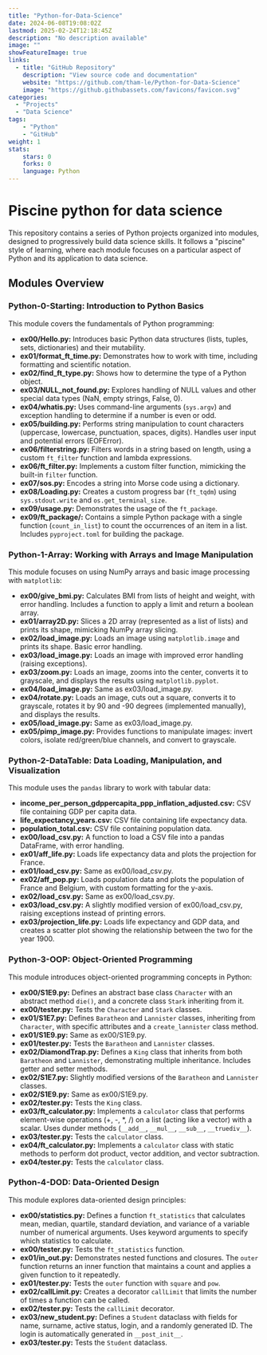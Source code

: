 ```yaml
---
title: "Python-for-Data-Science"
date: 2024-06-08T19:08:02Z
lastmod: 2025-02-24T12:18:45Z
description: "No description available"
image: ""
showFeatureImage: true
links:
  - title: "GitHub Repository"
    description: "View source code and documentation"
    website: "https://github.com/tham-le/Python-for-Data-Science"
    image: "https://github.githubassets.com/favicons/favicon.svg"
categories:
  - "Projects"
  - "Data Science"
tags:
    - "Python"
    - "GitHub"
weight: 1
stats:
    stars: 0
    forks: 0
    language: Python
---
```


# Piscine python for data science

This repository contains a series of Python projects organized into modules, designed to progressively build data science skills.  It follows a "piscine" style of learning, where each module focuses on a particular aspect of Python and its application to data science.

## Modules Overview

### Python-0-Starting: Introduction to Python Basics

This module covers the fundamentals of Python programming:

*   **ex00/Hello.py:** Introduces basic Python data structures (lists, tuples, sets, dictionaries) and their mutability.
*   **ex01/format_ft_time.py:** Demonstrates how to work with time, including formatting and scientific notation.
*   **ex02/find_ft_type.py:** Shows how to determine the type of a Python object.
*   **ex03/NULL_not_found.py:**  Explores handling of NULL values and other special data types (NaN, empty strings, False, 0).
*   **ex04/whatis.py:**  Uses command-line arguments (`sys.argv`) and exception handling to determine if a number is even or odd.
*   **ex05/building.py:**  Performs string manipulation to count characters (uppercase, lowercase, punctuation, spaces, digits).  Handles user input and potential errors (EOFError).
*   **ex06/filterstring.py:** Filters words in a string based on length, using a custom `ft_filter` function and lambda expressions.
*   **ex06/ft_filter.py:**  Implements a custom filter function, mimicking the built-in `filter` function.
*   **ex07/sos.py:** Encodes a string into Morse code using a dictionary.
*   **ex08/Loading.py:** Creates a custom progress bar (`ft_tqdm`) using `sys.stdout.write` and `os.get_terminal_size`.
*   **ex09/usage.py:** Demonstrates the usage of the `ft_package`.
*   **ex09/ft_package/:**  Contains a simple Python package with a single function (`count_in_list`) to count the occurrences of an item in a list. Includes `pyproject.toml` for building the package.

### Python-1-Array: Working with Arrays and Image Manipulation

This module focuses on using NumPy arrays and basic image processing with `matplotlib`:

*   **ex00/give_bmi.py:** Calculates BMI from lists of height and weight, with error handling.  Includes a function to apply a limit and return a boolean array.
*   **ex01/array2D.py:** Slices a 2D array (represented as a list of lists) and prints its shape, mimicking NumPy array slicing.
*   **ex02/load_image.py:** Loads an image using `matplotlib.image` and prints its shape.  Basic error handling.
*   **ex03/load_image.py:**  Loads an image with improved error handling (raising exceptions).
*   **ex03/zoom.py:** Loads an image, zooms into the center, converts it to grayscale, and displays the results using `matplotlib.pyplot`.
*   **ex04/load_image.py:** Same as ex03/load_image.py.
*   **ex04/rotate.py:** Loads an image, cuts out a square, converts it to grayscale, rotates it by 90 and -90 degrees (implemented manually), and displays the results.
*   **ex05/load_image.py:**  Same as ex03/load_image.py.
*   **ex05/pimp_image.py:**  Provides functions to manipulate images: invert colors, isolate red/green/blue channels, and convert to grayscale.

### Python-2-DataTable: Data Loading, Manipulation, and Visualization

This module uses the `pandas` library to work with tabular data:

*   **income_per_person_gdppercapita_ppp_inflation_adjusted.csv:**  CSV file containing GDP per capita data.
*   **life_expectancy_years.csv:** CSV file containing life expectancy data.
*   **population_total.csv:** CSV file containing population data.
*   **ex00/load_csv.py:** A function to load a CSV file into a pandas DataFrame, with error handling.
*   **ex01/aff_life.py:** Loads life expectancy data and plots the projection for France.
*   **ex01/load_csv.py:**  Same as ex00/load_csv.py.
*   **ex02/aff_pop.py:**  Loads population data and plots the population of France and Belgium, with custom formatting for the y-axis.
*   **ex02/load_csv.py:** Same as ex00/load_csv.py.
*   **ex03/load_csv.py:** A slightly modified version of ex00/load_csv.py, raising exceptions instead of printing errors.
*   **ex03/projection_life.py:**  Loads life expectancy and GDP data, and creates a scatter plot showing the relationship between the two for the year 1900.

### Python-3-OOP: Object-Oriented Programming

This module introduces object-oriented programming concepts in Python:

*   **ex00/S1E9.py:** Defines an abstract base class `Character` with an abstract method `die()`, and a concrete class `Stark` inheriting from it.
*   **ex00/tester.py:** Tests the `Character` and `Stark` classes.
*   **ex01/S1E7.py:** Defines `Baratheon` and `Lannister` classes, inheriting from `Character`, with specific attributes and a `create_lannister` class method.
*   **ex01/S1E9.py:** Same as ex00/S1E9.py.
*   **ex01/tester.py:** Tests the `Baratheon` and `Lannister` classes.
*   **ex02/DiamondTrap.py:** Defines a `King` class that inherits from both `Baratheon` and `Lannister`, demonstrating multiple inheritance. Includes getter and setter methods.
*   **ex02/S1E7.py:**  Slightly modified versions of the `Baratheon` and `Lannister` classes.
*   **ex02/S1E9.py:** Same as ex00/S1E9.py.
*   **ex02/tester.py:**  Tests the `King` class.
*   **ex03/ft_calculator.py:** Implements a `calculator` class that performs element-wise operations (+, -, \*, /) on a list (acting like a vector) with a scalar. Uses dunder methods (`__add__`, `__mul__`, `__sub__`, `__truediv__`).
*   **ex03/tester.py:** Tests the `calculator` class.
*   **ex04/ft_calculator.py:**  Implements a `calculator` class with static methods to perform dot product, vector addition, and vector subtraction.
*   **ex04/tester.py:** Tests the `calculator` class.

### Python-4-DOD: Data-Oriented Design

This module explores data-oriented design principles:

*   **ex00/statistics.py:**  Defines a function `ft_statistics` that calculates mean, median, quartile, standard deviation, and variance of a variable number of numerical arguments. Uses keyword arguments to specify which statistics to calculate.
*   **ex00/tester.py:** Tests the `ft_statistics` function.
*   **ex01/in_out.py:**  Demonstrates nested functions and closures.  The `outer` function returns an inner function that maintains a count and applies a given function to it repeatedly.
*   **ex01/tester.py:**  Tests the `outer` function with `square` and `pow`.
*   **ex02/callLimit.py:**  Creates a decorator `callLimit` that limits the number of times a function can be called.
*   **ex02/tester.py:** Tests the `callLimit` decorator.
*   **ex03/new_student.py:**  Defines a `Student` dataclass with fields for name, surname, active status, login, and a randomly generated ID. The login is automatically generated in `__post_init__`.
*   **ex03/tester.py:** Tests the `Student` dataclass.
